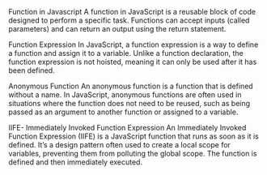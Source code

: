 Function in Javascript
    A function in JavaScript is a reusable block of code designed to perform a specific task. Functions can accept inputs (called parameters) and can return an output using the return statement.

Function Expression
    In JavaScript, a function expression is a way to define a function and assign it to a variable. Unlike a function declaration, the function expression is not hoisted, meaning it can only be used after it has been defined.

Anonymous Function
    An anonymous function is a function that is defined without a name. In JavaScript, anonymous functions are often used in situations where the function does not need to be reused, such as being passed as an argument to another function or assigned to a variable.

IIFE- Immediately Invoked Function Expression
    An Immediately Invoked Function Expression (IIFE) is a JavaScript function that runs as soon as it is defined. It’s a design pattern often used to create a local scope for variables, preventing them from polluting the global scope. The function is defined and then immediately executed.